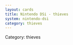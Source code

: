 ```yaml
---
layout: cards
title: Nintendo DSi - thieves
system: nintendo-dsi
category: thieves
---
```

<div class="alert alert-secondary mb-4"><span class="i18n innerHTML-category">Category: </span><span class="i18n innerHTML-cat-thieves">thieves</span></div>
